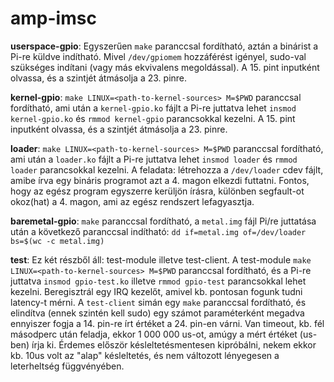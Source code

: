 # amp-imsc
__userspace-gpio__: Egyszerűen `make` paranccsal fordítható, aztán a binárist a Pi-re küldve indítható. Mivel `/dev/gpiomem` hozzáférést igényel, sudo-val szükséges indítani (vagy más ekvivalens megoldással). A 15. pint inputként olvassa, és a szintjét átmásolja a 23. pinre.

__kernel-gpio__: `make LINUX=<path-to-kernel-sources> M=$PWD` paranccsal fordítható, ami után a `kernel-gpio.ko` fájlt a Pi-re juttatva lehet `insmod kernel-gpio.ko` és `rmmod kernel-gpio` parancsokkal kezelni. A 15. pint inputként olvassa, és a szintjét átmásolja a 23. pinre.

__loader__: `make LINUX=<path-to-kernel-sources> M=$PWD` paranccsal fordítható, ami után a `loader.ko` fájlt a Pi-re juttatva lehet `insmod loader` és `rmmod loader` parancsokkal kezelni. A feladata: létrehozza a `/dev/loader` cdev fájlt, amibe írva egy bináris programot azt a 4. magon elkezdi futtatni. Fontos, hogy az egész program egyszerre kerüljön írásra, különben segfault-ot okoz(hat) a 4. magon, ami az egész rendszert lefagyasztja.

__baremetal-gpio__: `make` paranccsal fordítható, a `metal.img` fájl Pi/re juttatása után a következő paranccsal indítható: `dd if=metal.img of=/dev/loader bs=$(wc -c metal.img)`

__test__: Ez két részből áll: test-module illetve test-client. A test-module `make LINUX=<path-to-kernel-sources> M=$PWD` paranccsal fordítható, és a Pi-re juttatva `insmod gpio-test.ko` illetve `rmmod gpio-test` parancsokkal lehet kezelni. Beregisztrál egy IRQ kezelőt, amivel kb. pontosan fogunk tudni latency-t mérni. A `test-client` simán egy `make` paranccsal fordítható, és elindítva (ennek szintén kell sudo) egy számot paraméterként megadva ennyiszer fogja a 14. pin-re írt értéket a 24. pin-en várni. Van timeout, kb. fél másodperc után feladja, ekkor 1 000 000 us-ot, amúgy a mért értéket (us-ben) írja ki. Érdemes először késleltetésmentesen kipróbálni, nekem ekkor kb. 10us volt az "alap" késleltetés, és nem változott lényegesen a leterheltség függvényében.
